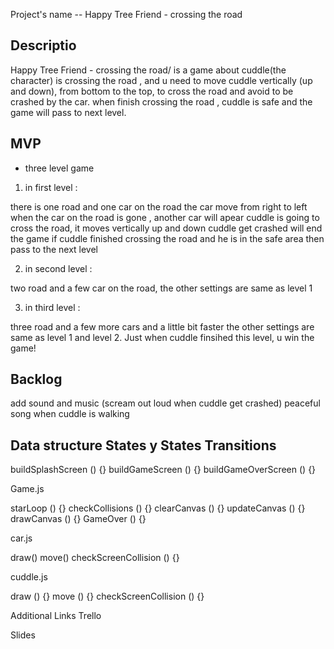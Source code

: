 Project's name -- 
Happy Tree Friend - crossing the road 


Descriptio
-------------------------------
Happy Tree Friend - crossing the road/  is a game about cuddle(the character) is crossing the road , and u need to move cuddle vertically (up and down), from bottom to the top, to cross the road and avoid to be crashed by the car. when finish crossing the road , cuddle is safe and the game will pass to next level.  


MVP
------------------------------

- three level game 
1. in first level :

there is one road and one car on the road 
the car move from right to left 
when the car on the road is gone , another car will apear
cuddle is going to cross the road, it moves vertically up and down 
cuddle get crashed will end the game 
if cuddle finished crossing the road and he is in the safe area then pass to the next level

2. in second level :

two road and a few car on the road, 
the other settings are same as level 1 

3. in third level :

three road and a few more cars and a little bit faster 
the other settings are same as level 1 and level 2.
Just when cuddle finsihed this level, u win the game!



Backlog
----------------------------

add sound and music (scream out loud when cuddle get crashed) peaceful song when cuddle is walking

Data structure
States y States Transitions
------------------------------------

buildSplashScreen () {}
buildGameScreen () {}
buildGameOverScreen () {}


Game.js 


starLoop () {}
checkCollisions () {}
clearCanvas () {}
updateCanvas () {}
drawCanvas () {}
GameOver () {}

car.js


draw()
move()
checkScreenCollision () {}


cuddle.js

draw () {}
move () {}
checkScreenCollision () {}

Additional Links
Trello


Slides
